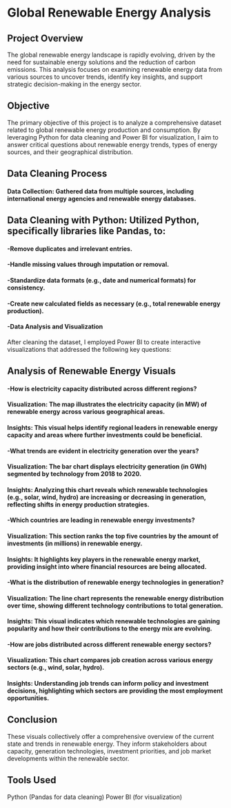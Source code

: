 
# Global Renewable Energy Analysis


## Project Overview
The global renewable energy landscape is rapidly evolving, driven by the need for sustainable energy solutions and the reduction of carbon emissions. This analysis focuses on examining renewable energy data from various sources to uncover trends, identify key insights, and support strategic decision-making in the energy sector.

## Objective
The primary objective of this project is to analyze a comprehensive dataset related to global renewable energy production and consumption. By leveraging Python for data cleaning and Power BI for visualization, I aim to answer critical questions about renewable energy trends, types of energy sources, and their geographical distribution.

## Data Cleaning Process

 #### Data Collection: Gathered data from multiple sources, including international energy agencies and renewable energy databases.
 ## Data Cleaning with Python: Utilized Python, specifically libraries like Pandas, to:
 #### -Remove duplicates and irrelevant entries.
 #### -Handle missing values through imputation or removal.
 #### -Standardize data formats (e.g., date and numerical formats) for consistency.
 #### -Create new calculated fields as necessary (e.g., total renewable energy production).
 #### -Data Analysis and Visualization

After cleaning the dataset, I employed Power BI to create interactive visualizations that addressed the following key questions:


## Analysis of Renewable Energy Visuals

#### -How is electricity capacity distributed across different regions?
#### Visualization: The map illustrates the electricity capacity (in MW) of renewable energy across various geographical areas.
#### Insights: This visual helps identify regional leaders in renewable energy capacity and areas where further investments could be beneficial.
#### -What trends are evident in electricity generation over the years?
#### Visualization: The bar chart displays electricity generation (in GWh) segmented by technology from 2018 to 2020.
#### Insights: Analyzing this chart reveals which renewable technologies (e.g., solar, wind, hydro) are increasing or decreasing in generation, reflecting shifts in energy production strategies.
#### -Which countries are leading in renewable energy investments?
#### Visualization: This section ranks the top five countries by the amount of investments (in millions) in renewable energy.
#### Insights: It highlights key players in the renewable energy market, providing insight into where financial resources are being allocated.
#### -What is the distribution of renewable energy technologies in generation?
#### Visualization: The line chart represents the renewable energy distribution over time, showing different technology contributions to total generation.
#### Insights: This visual indicates which renewable technologies are gaining popularity and how their contributions to the energy mix are evolving.
#### -How are jobs distributed across different renewable energy sectors?
#### Visualization: This chart compares job creation across various energy sectors (e.g., wind, solar, hydro).
#### Insights: Understanding job trends can inform policy and investment decisions, highlighting which sectors are providing the most employment opportunities.


## Conclusion
These visuals collectively offer a comprehensive overview of the current state and trends in renewable energy. They inform stakeholders about capacity, generation technologies, investment priorities, and job market developments within the renewable sector.


## Tools Used

Python (Pandas for data cleaning)
Power BI (for visualization)
